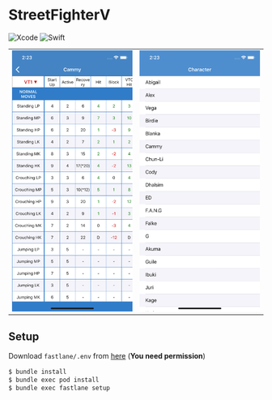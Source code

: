 # StreetFighterV

![Xcode](https://img.shields.io/badge/Xcode-10.2.1-brightgreen.svg)
![Swift](https://img.shields.io/badge/Swift-5.0-brightgreen.svg)

| | |
|---|---|
|![Frame](https://raw.githubusercontent.com/Nonchalant/StreetFighterV/master/documents/Frame.png?token=ABH4HOYPGDL3DUPAAE3RFWK43RZIE)|![Character](https://raw.githubusercontent.com/Nonchalant/StreetFighterV/master/documents/Character.png?token=ABH4HO3J7DDAJZ24FOIDQP243RZGK)|

## Setup

Download `fastlane/.env` from [here](https://github.com/Nonchalant/env/blob/master/StreetFighterV/fastlane/.env) (**You need permission**)

```
$ bundle install
$ bundle exec pod install
$ bundle exec fastlane setup
```
